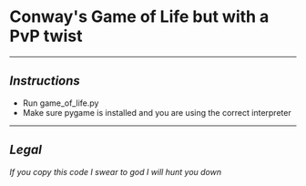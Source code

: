 # **Conway's Game of Life but with a PvP twist**
---
## *Instructions*

- Run game_of_life.py
- Make sure pygame is installed and you are using the correct interpreter

---
## *Legal*

*If you copy this code I swear to god I will hunt you down*
